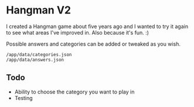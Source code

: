 # Hangman V2
I created a Hangman game about five years ago and I wanted to try it again to see what areas I've improved in.
Also because it's fun. :)

Possible answers and categories can be added or tweaked as you wish.

```
/app/data/categories.json
/app/data/answers.json
```

## Todo
* Ability to choose the category you want to play in
* Testing